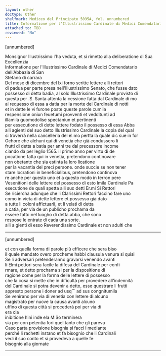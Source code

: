```yaml
---
layout: other
doctype: Other
shelfmark: Mediceo del Principato 5095A, fol. unnumbered
title: Informatione per l'Illustrissimo Cardinale di Medici Comendatario dell'Abbazia di San Stefano di carrara
attached_to: TBD
reviewed: "No"
---
```


[unnumbered]  
  
  
Monsignor Illustrissimo l'ha veduta, et si rimetto alla deliberatione di Sua Eccellenzia  
Informatione per l'Illustrissimo Cardinale di Medici Comendatario dell'Abbazia di San  
Stefano di carrara  
Del mese di dicembre del lxi forno scritte lettere alli rettori  
di padua per parte presa nell'Illustrissimo Senato, che fusse dato  
possesso di detta badia, al solo Illustrissimo Cardinale provisto di  
questa per .S. Santa attenta la cessione fatta dal Cardinale di mo  
al requesso di essa a datia per la morte del Cardinale di notti  
et in dette le vi furone poste queste parole cumila  
respensione oniun feuetumi provventi et vedditunti ad  
illamila guomodolise spectaniun et pertinenti  
per essecutione di dette lettere fodato il possesso di essa Abba  
alli agienti del suo detto Illustrissimo Cardinale la copia del qual  
si troverrà nella cancelleria del el.mo pertta la quale dic sue in for  
Ochore che alchuni qui di venetia che già condussero li  
frutti di detta a batia per anni tre dal precessore income  
ciando da per leglio 1565. il primo anno per virtu di de  
pocatione fatta qui in venetia, pretendono continovare  
non obetanto che sia estinta la loro licatione  
per la vacantia del preci persone. onde succie se non tener  
stare locrationi in beneficialibus, pretendono continova  
re anche per questo uno et a questo modo in terron pere  
Vesenitioni delle lettere del possesso di esto Imila Cardinale Pa  
esecutione de quali spetta alli suo detti Er.mi Si Rettori  
Se riciercha adunque che li Clarissimi Rettori faccino fare uno  
como in vieta di dette lettere et possesso già dato  
a tutte li coloni affictuarii, et li velati di detta  
a catia, per via de un publicho prochama da  
essere fatto nel luogho di detta abba, che sono  
respose le entrate di cada una sorte.  
alli a gienti di esso Reverendissimo Cardinale et non adulti che  
  
---  

[unnumbered]  
  
  
et con quella forma di parole più efficere che sera biso  
il quale mandato overo procheme habbi clausula venura si quisi  
Se li adversari pretenderanno gravarsi venendo avanti  
li Elmi pettori sera facile la difesa del Cardinale per confi  
rmare, et detto prochama si per la dispositione di  
ragione come per la forma delle lettere di possesso  
che la cosa si mette che in dificultà per provedere all'indennità  
del Cardinale si potra devenir a detto, esse questrare li frutti  
appresto persone i doner ad usq⁀ ad sus congnitumila  
Se venirano per via di venetia con lettere di alcuno  
magistrato per nuove la causa avanti alcuno  
uffino di questa città si procederà poi per via di  
era cia  
inibitione hini inde ela M So terminera  
sia per con petentia fori quel tanto che gli pareva  
Caso parta provisione bisognia si facci i mediante  
perché li rachetti instano et fa bisognio che li Cardinali  
vedi il suo conto et si provedeva a quelle fe  
bisognio alla giornate  
  
---  


